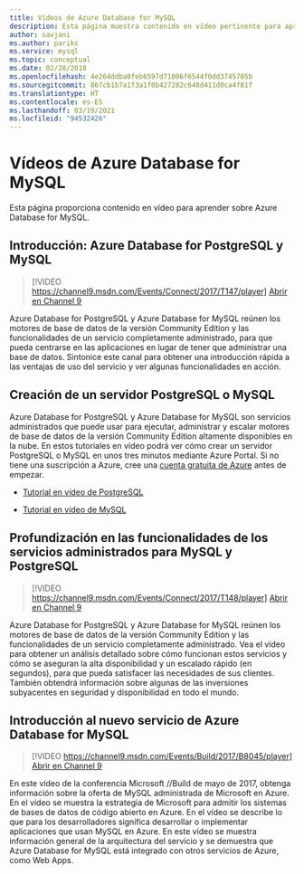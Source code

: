 ```yaml
---
title: Vídeos de Azure Database for MySQL
description: Esta página muestra contenido en vídeo pertinente para aprender sobre Azure Database for MySQL, la oferta de MySQL administrada de Microsoft en Azure.
author: savjani
ms.author: pariks
ms.service: mysql
ms.topic: conceptual
ms.date: 02/28/2018
ms.openlocfilehash: 4e264ddba0feb6597d71006f6544f0dd3745705b
ms.sourcegitcommit: 867cb1b7a1f3a1f0b427282c648d411d0ca4f81f
ms.translationtype: HT
ms.contentlocale: es-ES
ms.lasthandoff: 03/19/2021
ms.locfileid: "94532426"
---
```

# <a name="azure-database-for-mysql-videos"></a>Vídeos de Azure Database for MySQL

Esta página proporciona contenido en vídeo para aprender sobre Azure Database for MySQL.

## <a name="overview-azure-database-for-postgresql-and-mysql"></a>Introducción: Azure Database for PostgreSQL y MySQL

>[!VIDEO https://channel9.msdn.com/Events/Connect/2017/T147/player] 
[Abrir en Channel 9](https://channel9.msdn.com/Events/Connect/2017/T147)

Azure Database for PostgreSQL y Azure Database for MySQL reúnen los motores de base de datos de la versión Community Edition y las funcionalidades de un servicio completamente administrado, para que pueda centrarse en las aplicaciones en lugar de tener que administrar una base de datos. Sintonice este canal para obtener una introducción rápida a las ventajas de uso del servicio y ver algunas funcionalidades en acción.

## <a name="create-a-postgresql-or-mysql-server"></a>Creación de un servidor PostgreSQL o MySQL
Azure Database for PostgreSQL y Azure Database for MySQL son servicios administrados que puede usar para ejecutar, administrar y escalar motores de base de datos de la versión Community Edition altamente disponibles en la nube. En estos tutoriales en vídeo podrá ver cómo crear un servidor PostgreSQL o MySQL en unos tres minutos mediante Azure Portal. Si no tiene una suscripción a Azure, cree una [cuenta gratuita de Azure](https://azure.microsoft.com/free/) antes de empezar.

* [Tutorial en vídeo de PostgreSQL](https://azure.microsoft.com/resources/videos/create-an-azure-database-for-postgresql-server-in-the-azure-portal)

* [Tutorial en vídeo de MySQL](https://azure.microsoft.com/resources/videos/create-an-azure-database-for-mysql-server-by-using-the-azure-portal)

## <a name="deep-dive-on-managed-service-capabilities-for-mysql-and-postgresql"></a>Profundización en las funcionalidades de los servicios administrados para MySQL y PostgreSQL

>[!VIDEO https://channel9.msdn.com/Events/Connect/2017/T148/player]
[Abrir en Channel 9](https://channel9.msdn.com/Events/Connect/2017/T148)

Azure Database for PostgreSQL y Azure Database for MySQL reúnen los motores de base de datos de la versión Community Edition y las funcionalidades de un servicio completamente administrado. Vea el vídeo para obtener un análisis detallado sobre cómo funcionan estos servicios y cómo se aseguran la alta disponibilidad y un escalado rápido (en segundos), para que pueda satisfacer las necesidades de sus clientes. También obtendrá información sobre algunas de las inversiones subyacentes en seguridad y disponibilidad en todo el mundo.

## <a name="how-to-get-started-with-the-new-azure-database-for-mysql-service"></a>Introducción al nuevo servicio de Azure Database for MySQL

>[!VIDEO https://channel9.msdn.com/Events/Build/2017/B8045/player]
[Abrir en Channel 9](https://channel9.msdn.com/events/Build/2017/B8045)

En este vídeo de la conferencia Microsoft //Build de mayo de 2017, obtenga información sobre la oferta de MySQL administrada de Microsoft en Azure. En el vídeo se muestra la estrategia de Microsoft para admitir los sistemas de bases de datos de código abierto en Azure. En el vídeo se describe lo que para los desarrolladores significa desarrollar o implementar aplicaciones que usan MySQL en Azure. En este vídeo se muestra información general de la arquitectura del servicio y se demuestra que Azure Database for MySQL está integrado con otros servicios de Azure, como Web Apps.
